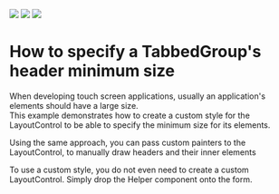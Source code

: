 <!-- default badges list -->
![](https://img.shields.io/endpoint?url=https://codecentral.devexpress.com/api/v1/VersionRange/128633147/18.2.14%2B)
[![](https://img.shields.io/badge/Open_in_DevExpress_Support_Center-FF7200?style=flat-square&logo=DevExpress&logoColor=white)](https://supportcenter.devexpress.com/ticket/details/E2519)
[![](https://img.shields.io/badge/📖_How_to_use_DevExpress_Examples-e9f6fc?style=flat-square)](https://docs.devexpress.com/GeneralInformation/403183)
<!-- default badges end -->
# How to specify a TabbedGroup's header  minimum size


<p>When developing touch screen applications, usually an application's elements should have a large size.<br />
This example demonstrates how to create a custom style for the LayoutControl to be able to specify the minimum size for its elements.</p><p>Using the same approach, you can pass custom painters to the LayoutControl, to manually draw headers and their inner elements</p><p>To use a custom style, you do not even need to create a custom LayoutControl. Simply drop the Helper component onto the form.</p>

<br/>


